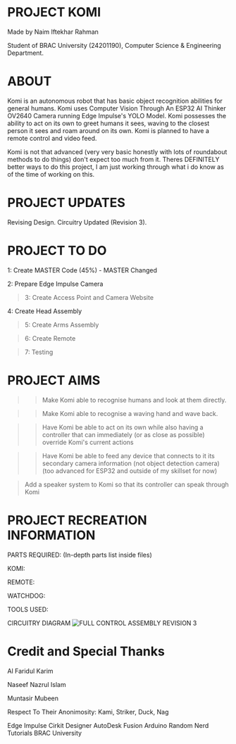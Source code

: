 # PROJECT KOMI
Made by Naim Iftekhar Rahman

Student of BRAC University (24201190), Computer Science & Engineering Department.

# ABOUT
Komi is an autonomous robot that has basic object recognition abilities for general humans. Komi uses Computer Vision Through An ESP32 AI Thinker OV2640 Camera running Edge Impulse's YOLO Model. Komi possesses the ability to act on its own to greet humans it sees, waving to the closest person it sees and  roam around on its own. Komi is planned to have a remote control and video feed.

Komi is not that advanced (very very basic honestly with lots of roundabout methods to do things) don't expect too much from it. Theres DEFINITELY better ways to do this project, I am just working through what i do know as of the time of working on this.



# PROJECT UPDATES
Revising Design. Circuitry Updated (Revision 3).

# PROJECT TO DO
1: Create MASTER Code (45%) - MASTER Changed

2: Prepare Edge Impulse Camera

>3: Create Access Point and Camera Website

4: Create Head Assembly

>5: Create Arms Assembly

>6: Create Remote

>7: Testing

# PROJECT AIMS
>> Make Komi able to recognise humans and look at them directly.

>> Make Komi able to recognise a waving hand and wave back.

>> Have Komi be able to act on its own while also having a controller that can immediately (or as close as possible) override Komi's current actions

>> Have Komi be able to feed any device that connects to it its secondary camera information (not object detection camera) (too advanced for ESP32 and outside of my skillset for now)

> Add a speaker system to Komi so that its controller can speak through Komi

# PROJECT RECREATION INFORMATION
PARTS REQUIRED: (In-depth parts list inside files)

KOMI:

REMOTE:

WATCHDOG:

TOOLS USED:




CIRCUITRY DIAGRAM
![FULL CONTROL ASSEMBLY REVISION 3](https://github.com/user-attachments/assets/4aacbd8c-4cd4-45e5-b0bc-bc89469a0235)


# Credit and Special Thanks

Al Faridul Karim

Naseef Nazrul Islam

Muntasir Mubeen

Respect To Their Anonimosity: Kami, Striker, Duck, Nag


Edge Impulse
Cirkit Designer
AutoDesk Fusion
Arduino
Random Nerd Tutorials
BRAC University
